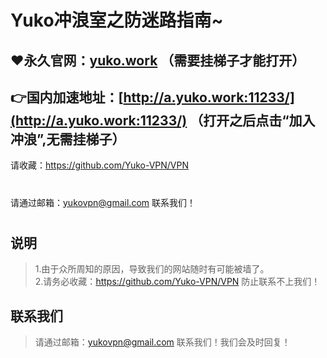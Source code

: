 Yuko冲浪室之防迷路指南~
==== 
:heart:永久官网：[yuko.work](https://yuko.work/) （需要挂梯子才能打开）
-------
:point_right:国内加速地址：[http://a.yuko.work:11233/](http://a.yuko.work:11233/)  （打开之后点击“加入冲浪”,无需挂梯子）
-------
请收藏：https://github.com/Yuko-VPN/VPN
#
请通过邮箱：yukovpn@gmail.com 联系我们！
#
说明
-------
>1.由于众所周知的原因，导致我们的网站随时有可能被墙了。  
>2.请务必收藏：https://github.com/Yuko-VPN/VPN
 防止联系不上我们！

联系我们
-------
>请通过邮箱：yukovpn@gmail.com 联系我们！我们会及时回复！
